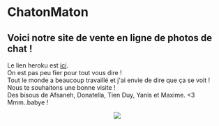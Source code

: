 # ChatonMaton
##  Voici notre site de vente en ligne de photos de chat !
Le lien heroku est [ici](http://dev-chatonmaton.herokuapp.com/).  
On est pas peu fier pour tout vous dire !  
Tout le monde a beaucoup travaillé et j'ai envie de dire que ça se voit !  
Nous te souhaitons une bonne visite !  
Des bisous de Afsaneh, Donatella, Tien Duy, Yanis et Maxime. <3  
Mmm..babye !
<p align="center">
  <img src="https://media.giphy.com/media/VF65SrQlmClUc/giphy.gif">
</p>
